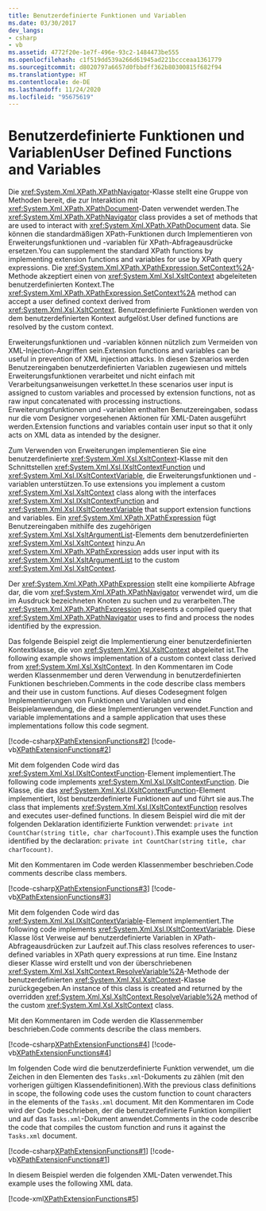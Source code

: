 ```yaml
---
title: Benutzerdefinierte Funktionen und Variablen
ms.date: 03/30/2017
dev_langs:
- csharp
- vb
ms.assetid: 4772f20e-1e7f-496e-93c2-1484473be555
ms.openlocfilehash: c1f519dd539a266d61945ad221bccceaa1361779
ms.sourcegitcommit: d8020797a6657d0fbbdff362b80300815f682f94
ms.translationtype: HT
ms.contentlocale: de-DE
ms.lasthandoff: 11/24/2020
ms.locfileid: "95675619"
---
```

# <a name="user-defined-functions-and-variables"></a><span data-ttu-id="9b169-102">Benutzerdefinierte Funktionen und Variablen</span><span class="sxs-lookup"><span data-stu-id="9b169-102">User Defined Functions and Variables</span></span>

<span data-ttu-id="9b169-103">Die <xref:System.Xml.XPath.XPathNavigator>-Klasse stellt eine Gruppe von Methoden bereit, die zur Interaktion mit <xref:System.Xml.XPath.XPathDocument>-Daten verwendet werden.</span><span class="sxs-lookup"><span data-stu-id="9b169-103">The <xref:System.Xml.XPath.XPathNavigator> class provides a set of methods that are used to interact with <xref:System.Xml.XPath.XPathDocument> data.</span></span> <span data-ttu-id="9b169-104">Sie können die standardmäßigen XPath-Funktionen durch Implementieren von Erweiterungsfunktionen und -variablen für XPath-Abfrageausdrücke ersetzen.</span><span class="sxs-lookup"><span data-stu-id="9b169-104">You can supplement the standard XPath functions by implementing extension functions and variables for use by XPath query expressions.</span></span> <span data-ttu-id="9b169-105">Die <xref:System.Xml.XPath.XPathExpression.SetContext%2A>-Methode akzeptiert einen von <xref:System.Xml.Xsl.XsltContext> abgeleiteten benutzerdefinierten Kontext.</span><span class="sxs-lookup"><span data-stu-id="9b169-105">The <xref:System.Xml.XPath.XPathExpression.SetContext%2A> method can accept a user defined context derived from <xref:System.Xml.Xsl.XsltContext>.</span></span> <span data-ttu-id="9b169-106">Benutzerdefinierte Funktionen werden von dem benutzerdefinierten Kontext aufgelöst.</span><span class="sxs-lookup"><span data-stu-id="9b169-106">User defined functions are resolved by the custom context.</span></span>  
  
 <span data-ttu-id="9b169-107">Erweiterungsfunktionen und -variablen können nützlich zum Vermeiden von XML-Injection-Angriffen sein.</span><span class="sxs-lookup"><span data-stu-id="9b169-107">Extension functions and variables can be useful in prevention of XML injection attacks.</span></span> <span data-ttu-id="9b169-108">In diesen Szenarios werden Benutzereingaben benutzerdefinierten Variablen zugewiesen und mittels Erweiterungsfunktionen verarbeitet und nicht einfach mit Verarbeitungsanweisungen verkettet.</span><span class="sxs-lookup"><span data-stu-id="9b169-108">In these scenarios user input is assigned to custom variables and processed by extension functions, not as raw input concatenated with processing instructions.</span></span> <span data-ttu-id="9b169-109">Erweiterungsfunktionen und -variablen enthalten Benutzereingaben, sodass nur die vom Designer vorgesehenen Aktionen für XML-Daten ausgeführt werden.</span><span class="sxs-lookup"><span data-stu-id="9b169-109">Extension functions and variables contain user input so that it only acts on XML data as intended by the designer.</span></span>  
  
 <span data-ttu-id="9b169-110">Zum Verwenden von Erweiterungen implementieren Sie eine benutzerdefinierte <xref:System.Xml.Xsl.XsltContext>-Klasse mit den Schnittstellen <xref:System.Xml.Xsl.IXsltContextFunction> und <xref:System.Xml.Xsl.IXsltContextVariable>, die Erweiterungsfunktionen und -variablen unterstützen.</span><span class="sxs-lookup"><span data-stu-id="9b169-110">To use extensions you implement a custom <xref:System.Xml.Xsl.XsltContext> class along with the interfaces <xref:System.Xml.Xsl.IXsltContextFunction> and <xref:System.Xml.Xsl.IXsltContextVariable> that support extension functions and variables.</span></span> <span data-ttu-id="9b169-111">Ein <xref:System.Xml.XPath.XPathExpression> fügt Benutzereingaben mithilfe des zugehörigen <xref:System.Xml.Xsl.XsltArgumentList>-Elements dem benutzerdefinierten <xref:System.Xml.Xsl.XsltContext> hinzu.</span><span class="sxs-lookup"><span data-stu-id="9b169-111">An <xref:System.Xml.XPath.XPathExpression> adds user input with its <xref:System.Xml.Xsl.XsltArgumentList> to the custom <xref:System.Xml.Xsl.XsltContext>.</span></span>  
  
 <span data-ttu-id="9b169-112">Der <xref:System.Xml.XPath.XPathExpression> stellt eine kompilierte Abfrage dar, die vom <xref:System.Xml.XPath.XPathNavigator> verwendet wird, um die im Ausdruck bezeichneten Knoten zu suchen und zu verarbeiten.</span><span class="sxs-lookup"><span data-stu-id="9b169-112">The <xref:System.Xml.XPath.XPathExpression> represents a compiled query that <xref:System.Xml.XPath.XPathNavigator> uses to find and process the nodes identified by the expression.</span></span>  
  
 <span data-ttu-id="9b169-113">Das folgende Beispiel zeigt die Implementierung einer benutzerdefinierten Kontextklasse, die von <xref:System.Xml.Xsl.XsltContext> abgeleitet ist.</span><span class="sxs-lookup"><span data-stu-id="9b169-113">The following example shows implementation of a custom context class derived from <xref:System.Xml.Xsl.XsltContext>.</span></span> <span data-ttu-id="9b169-114">In den Kommentaren im Code werden Klassenmember und deren Verwendung in benutzerdefinierten Funktionen beschrieben.</span><span class="sxs-lookup"><span data-stu-id="9b169-114">Comments in the code describe class members and their use in custom functions.</span></span> <span data-ttu-id="9b169-115">Auf dieses Codesegment folgen Implementierungen von Funktionen und Variablen und eine Beispielanwendung, die diese Implementierungen verwendet.</span><span class="sxs-lookup"><span data-stu-id="9b169-115">Function and variable implementations and a sample application that uses these implementations follow this code segment.</span></span>  
  
 [!code-csharp[XPathExtensionFunctions#2](../../../../samples/snippets/csharp/VS_Snippets_Data/xpathextensionfunctions/cs/xpathextensionfunctions.cs#2)]
 [!code-vb[XPathExtensionFunctions#2](../../../../samples/snippets/visualbasic/VS_Snippets_Data/xpathextensionfunctions/vb/xpathextensionfunctions.vb#2)]  
  
 <span data-ttu-id="9b169-116">Mit dem folgenden Code wird das <xref:System.Xml.Xsl.IXsltContextFunction>-Element implementiert.</span><span class="sxs-lookup"><span data-stu-id="9b169-116">The following code implements <xref:System.Xml.Xsl.IXsltContextFunction>.</span></span> <span data-ttu-id="9b169-117">Die Klasse, die das <xref:System.Xml.Xsl.IXsltContextFunction>-Element implementiert, löst benutzerdefinierte Funktionen auf und führt sie aus.</span><span class="sxs-lookup"><span data-stu-id="9b169-117">The class that implements <xref:System.Xml.Xsl.IXsltContextFunction> resolves and executes user-defined functions.</span></span> <span data-ttu-id="9b169-118">In diesem Beispiel wird die mit der folgenden Deklaration identifizierte Funktion verwendet: `private int CountChar(string title, char charTocount)`.</span><span class="sxs-lookup"><span data-stu-id="9b169-118">This example uses the function identified by the declaration: `private int CountChar(string title, char charTocount)`.</span></span>  
  
 <span data-ttu-id="9b169-119">Mit den Kommentaren im Code werden Klassenmember beschrieben.</span><span class="sxs-lookup"><span data-stu-id="9b169-119">Code comments describe class members.</span></span>  
  
 [!code-csharp[XPathExtensionFunctions#3](../../../../samples/snippets/csharp/VS_Snippets_Data/xpathextensionfunctions/cs/xpathextensionfunctions.cs#3)]
 [!code-vb[XPathExtensionFunctions#3](../../../../samples/snippets/visualbasic/VS_Snippets_Data/xpathextensionfunctions/vb/xpathextensionfunctions.vb#3)]  
  
 <span data-ttu-id="9b169-120">Mit dem folgenden Code wird das <xref:System.Xml.Xsl.IXsltContextVariable>-Element implementiert.</span><span class="sxs-lookup"><span data-stu-id="9b169-120">The following code implements <xref:System.Xml.Xsl.IXsltContextVariable>.</span></span> <span data-ttu-id="9b169-121">Diese Klasse löst Verweise auf benutzerdefinierte Variablen in XPath-Abfrageausdrücken zur Laufzeit auf.</span><span class="sxs-lookup"><span data-stu-id="9b169-121">This class resolves references to user-defined variables in XPath query expressions at run time.</span></span> <span data-ttu-id="9b169-122">Eine Instanz dieser Klasse wird erstellt und von der überschriebenen <xref:System.Xml.Xsl.XsltContext.ResolveVariable%2A>-Methode der benutzerdefinierten <xref:System.Xml.Xsl.XsltContext>-Klasse zurückgegeben.</span><span class="sxs-lookup"><span data-stu-id="9b169-122">An instance of this class is created and returned by the overridden <xref:System.Xml.Xsl.XsltContext.ResolveVariable%2A> method of the custom <xref:System.Xml.Xsl.XsltContext> class.</span></span>  
  
 <span data-ttu-id="9b169-123">Mit den Kommentaren im Code werden die Klassenmember beschrieben.</span><span class="sxs-lookup"><span data-stu-id="9b169-123">Code comments describe the class members.</span></span>  
  
 [!code-csharp[XPathExtensionFunctions#4](../../../../samples/snippets/csharp/VS_Snippets_Data/xpathextensionfunctions/cs/xpathextensionfunctions.cs#4)]
 [!code-vb[XPathExtensionFunctions#4](../../../../samples/snippets/visualbasic/VS_Snippets_Data/xpathextensionfunctions/vb/xpathextensionfunctions.vb#4)]  
  
 <span data-ttu-id="9b169-124">Im folgenden Code wird die benutzerdefinierte Funktion verwendet, um die Zeichen in den Elementen des `Tasks.xml`-Dokuments zu zählen (mit den vorherigen gültigen Klassendefinitionen).</span><span class="sxs-lookup"><span data-stu-id="9b169-124">With the previous class definitions in scope, the following code uses the custom function to count characters in the elements of the `Tasks.xml` document.</span></span> <span data-ttu-id="9b169-125">Mit den Kommentaren im Code wird der Code beschrieben, der die benutzerdefinierte Funktion kompiliert und auf das `Tasks.xml`-Dokument anwendet.</span><span class="sxs-lookup"><span data-stu-id="9b169-125">Comments in the code describe the code that compiles the custom function and runs it against the `Tasks.xml` document.</span></span>  
  
 [!code-csharp[XPathExtensionFunctions#1](../../../../samples/snippets/csharp/VS_Snippets_Data/xpathextensionfunctions/cs/xpathextensionfunctions.cs#1)]
 [!code-vb[XPathExtensionFunctions#1](../../../../samples/snippets/visualbasic/VS_Snippets_Data/xpathextensionfunctions/vb/xpathextensionfunctions.vb#1)]  
  
 <span data-ttu-id="9b169-126">In diesem Beispiel werden die folgenden XML-Daten verwendet.</span><span class="sxs-lookup"><span data-stu-id="9b169-126">This example uses the following XML data.</span></span>  
  
 [!code-xml[XPathExtensionFunctions#5](../../../../samples/snippets/xml/VS_Snippets_Data/xpathextensionfunctions/XML/tasks.xml#5)]
